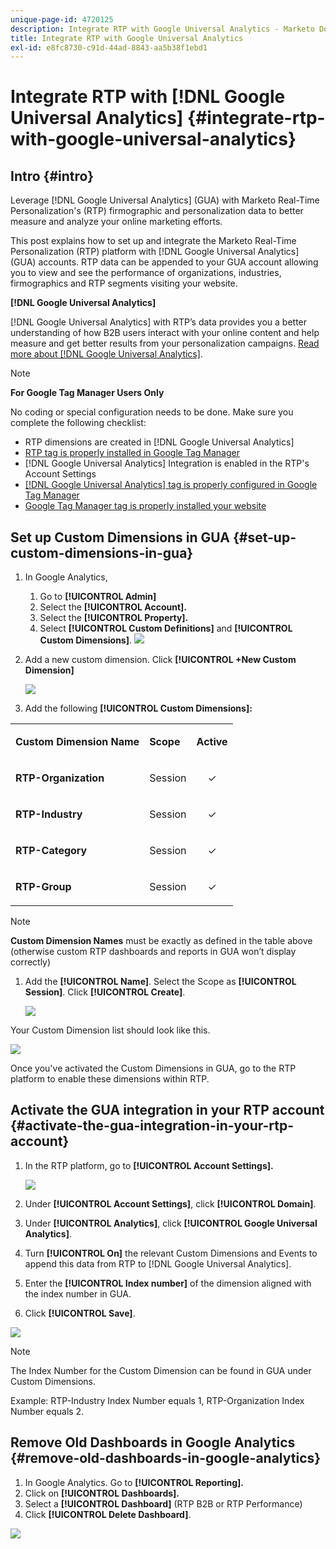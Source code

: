 ```yaml
---
unique-page-id: 4720125
description: Integrate RTP with Google Universal Analytics - Marketo Docs - Product Documentation
title: Integrate RTP with Google Universal Analytics
exl-id: e8fc8730-c91d-44ad-8843-aa5b38f1ebd1
---
```

# Integrate RTP with [!DNL Google Universal Analytics] {#integrate-rtp-with-google-universal-analytics}

## Intro {#intro}

Leverage [!DNL Google Universal Analytics] (GUA) with Marketo Real-Time Personalization's (RTP) firmographic and personalization data to better measure and analyze your online marketing efforts.

This post explains how to set up and integrate the Marketo Real-Time Personalization (RTP) platform with [!DNL Google Universal Analytics] (GUA) accounts. RTP data can be appended to your GUA account allowing you to view and see the performance of organizations, industries, firmographics and RTP segments visiting your website.

**[!DNL Google Universal Analytics]**

[!DNL Google Universal Analytics] with RTP’s data provides you a better understanding of how B2B users interact with your online content and help measure and get better results from your personalization campaigns. [Read more about [!DNL Google Universal Analytics]](https://support.google.com/analytics/answer/2790010/?hl=en&authuser=1).

>[!NOTE]
>
>**For Google Tag Manager Users Only**
>
>No coding or special configuration needs to be done. Make sure you complete the following checklist:
>
>* RTP dimensions are created in [!DNL Google Universal Analytics]
>* [RTP tag is properly installed in Google Tag Manager](https://docs.marketo.com/display/public/DOCS/Implementing+RTP+using+Google+Tag+Manager)
>* [!DNL Google Universal Analytics] Integration is enabled in the RTP's Account Settings
>* [[!DNL Google Universal Analytics] tag is properly configured in Google Tag Manager](https://support.google.com/tagmanager/answer/6107124?hl=en)
>* [Google Tag Manager tag is properly installed your website](https://developers.google.com/tag-manager/quickstart)

## Set up Custom Dimensions in GUA {#set-up-custom-dimensions-in-gua}

1. In Google Analytics,

    1. Go to **[!UICONTROL Admin]**
    1. Select the **[!UICONTROL Account].**
    1. Select the **[!UICONTROL Property].**
    1. Select **[!UICONTROL Custom Definitions]** and **[!UICONTROL Custom Dimensions]**.
       ![](assets/image2014-11-29-11-3a2-3a32.png)

1. Add a new custom dimension. Click **[!UICONTROL +New Custom Dimension]**

   ![](assets/image2014-11-29-11-3a8-3a16.png)

1. Add the following **[!UICONTROL Custom Dimensions]:**

<table> 
 <tbody> 
  <tr> 
   <td><p><strong>Custom Dimension Name</strong></p></td> 
   <td><p><strong>Scope</strong></p></td> 
   <td><p><strong>Active</strong></p></td> 
  </tr> 
  <tr> 
   <td><p><strong>RTP-Organization</strong></p></td> 
   <td><p>Session</p></td> 
   <td><p align="center">✓</p></td> 
  </tr> 
  <tr> 
   <td><p><strong>RTP-Industry</strong></p></td> 
   <td><p>Session</p></td> 
   <td><p align="center">✓</p></td> 
  </tr> 
  <tr> 
   <td><p><strong>RTP-Category</strong></p></td> 
   <td><p>Session</p></td> 
   <td><p align="center">✓</p></td> 
  </tr> 
  <tr> 
   <td><p><strong>RTP-Group</strong></p></td> 
   <td><p>Session</p></td> 
   <td><p align="center">✓</p></td> 
  </tr> 
 </tbody> 
</table>

   >[!NOTE]
   >
   >**Custom Dimension Names** must be exactly as defined in the table above (otherwise custom RTP dashboards and reports in GUA won’t display correctly)

1. Add the **[!UICONTROL Name]**. Select the Scope as **[!UICONTROL Session]**. Click **[!UICONTROL Create]**.

   ![](assets/image2014-11-29-11-3a12-3a51.png)

Your Custom Dimension list should look like this.

![](assets/image2014-11-29-11-36-50-version-2.png)

Once you've activated the Custom Dimensions in GUA, go to the RTP platform to enable these dimensions within RTP.

## Activate the GUA integration in your RTP account {#activate-the-gua-integration-in-your-rtp-account}

1. In the RTP platform, go to **[!UICONTROL Account Settings].**

   ![](assets/image2014-11-29-11-3a27-3a7.png)

1. Under **[!UICONTROL Account Settings]**, click **[!UICONTROL Domain]**.
1. Under **[!UICONTROL Analytics]**, click **[!UICONTROL Google Universal Analytics]**.
1. Turn **[!UICONTROL On]** the relevant Custom Dimensions and Events to append this data from RTP to [!DNL Google Universal Analytics].
1. Enter the **[!UICONTROL Index number]** of the dimension aligned with the index number in GUA.
1. Click **[!UICONTROL Save]**.

![](assets/image2014-11-29-11-31-23-version-2.png)

>[!NOTE]
>
>The Index Number for the Custom Dimension can be found in GUA under Custom Dimensions.
>
>Example: RTP-Industry Index Number equals 1, RTP-Organization Index Number equals 2.

## Remove Old Dashboards in Google Analytics {#remove-old-dashboards-in-google-analytics}

1. In Google Analytics. Go to **[!UICONTROL Reporting].**
1. Click on **[!UICONTROL Dashboards].**
1. Select a **[!UICONTROL Dashboard]** (RTP B2B or RTP Performance)
1. Click **[!UICONTROL Delete Dashboard]**.

![](assets/image2014-11-29-11-3a42-3a55.png)
